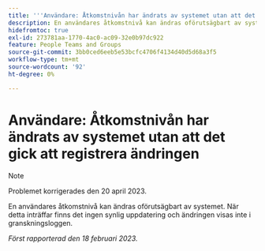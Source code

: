 ```yaml
---
title: '''Användare: Åtkomstnivån har ändrats av systemet utan att det fanns någon post för ändringen'
description: En användares åtkomstnivå kan ändras oförutsägbart av systemet. När detta inträffar finns det ingen synlig uppdatering och ändringen visas inte i granskningsloggen.
hidefromtoc: true
exl-id: 273781aa-1770-4ac0-ac09-32e0b97dc922
feature: People Teams and Groups
source-git-commit: 3bb0ced6eeb5e53bcfc4706f4134d40d5d68a3f5
workflow-type: tm+mt
source-wordcount: '92'
ht-degree: 0%

---
```


# Användare: Åtkomstnivån har ändrats av systemet utan att det gick att registrera ändringen

>[!NOTE]
>
>Problemet korrigerades den 20 april 2023.

En användares åtkomstnivå kan ändras oförutsägbart av systemet. När detta inträffar finns det ingen synlig uppdatering och ändringen visas inte i granskningsloggen.

_Först rapporterad den 18 februari 2023._
